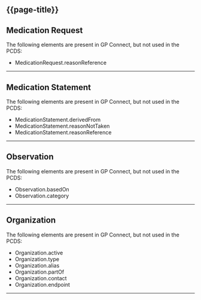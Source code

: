 ## {{page-title}}

## Medication Request

The following elements are present in GP Connect, but not used in the PCDS:

- MedicationRequest.reasonReference

***

## Medication Statement

The following elements are present in GP Connect, but not used in the PCDS:

- MedicationStatement.derivedFrom
- MedicationStatement.reasonNotTaken
- MedicationStatement.reasonReference

***

## Observation

The following elements are present in GP Connect, but not used in the PCDS: 

- Observation.basedOn
- Observation.category

***

## Organization

The following elements are present in GP Connect, but not used in the PCDS: 

- Organization.active		
- Organization.type		
- Organization.alias		
- Organization.partOf		
- Organization.contact		
- Organization.endpoint	

***
